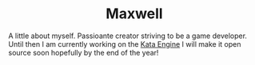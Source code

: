 <h1 style = "text-align:center;"> Maxwell </h1>
A little about myself.
Passioante creator striving to be a game developer.
Until then I am currently working on the <a href ="https://github.com/powwwy/kata-engine">Kata Engine</a>
I will make it open source soon hopefully by the end of the year!
